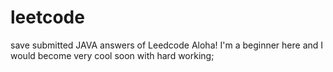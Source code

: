 # leetcode
save submitted JAVA answers of Leedcode
Aloha! I'm a beginner here and I would become very cool soon with hard working;

